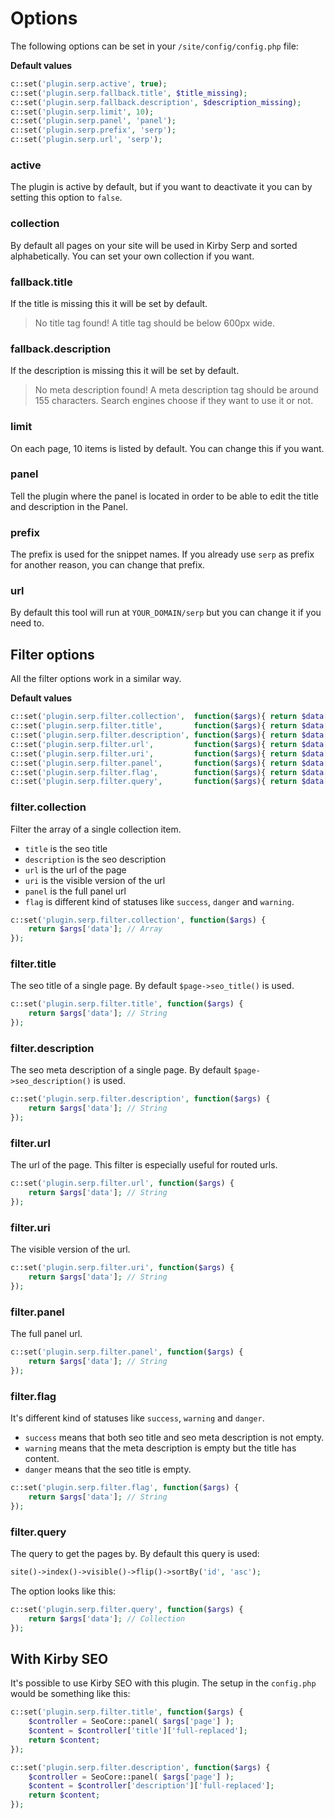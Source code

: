 # Options

The following options can be set in your `/site/config/config.php` file:

**Default values**

```php
c::set('plugin.serp.active', true);
c::set('plugin.serp.fallback.title', $title_missing);
c::set('plugin.serp.fallback.description', $description_missing);
c::set('plugin.serp.limit', 10);
c::set('plugin.serp.panel', 'panel');
c::set('plugin.serp.prefix', 'serp');
c::set('plugin.serp.url', 'serp');
```

### active

The plugin is active by default, but if you want to deactivate it you can by setting this option to `false`.

### collection

By default all pages on your site will be used in Kirby Serp and sorted alphabetically. You can set your own collection if you want.

### fallback.title

If the title is missing this it will be set by default.

>No title tag found! A title tag should be below 600px wide.

### fallback.description

If the description is missing this it will be set by default.

>No meta description found! A meta description tag should be around 155 characters. Search engines choose if they want to use it or not.

### limit

On each page, 10 items is listed by default. You can change this if you want.

### panel

Tell the plugin where the panel is located in order to be able to edit the title and description in the Panel.

### prefix

The prefix is used for the snippet names. If you already use `serp` as prefix for another reason, you can change that prefix.

### url

By default this tool will run at `YOUR_DOMAIN/serp` but you can change it if you need to.

## Filter options

All the filter options work in a similar way.

**Default values**

```php
c::set('plugin.serp.filter.collection',  function($args){ return $data['args']; }); // Array
c::set('plugin.serp.filter.title',       function($args){ return $data['args']; }); // String
c::set('plugin.serp.filter.description', function($args){ return $data['args']; }); // String
c::set('plugin.serp.filter.url',         function($args){ return $data['args']; }); // String
c::set('plugin.serp.filter.uri',         function($args){ return $data['args']; }); // String
c::set('plugin.serp.filter.panel',       function($args){ return $data['args']; }); // String
c::set('plugin.serp.filter.flag',        function($args){ return $data['args']; }); // String
c::set('plugin.serp.filter.query',       function($args){ return $data['args']; }); // Collection
```

### filter.collection

Filter the array of a single collection item.

- `title` is the seo title
- `description` is the seo description
- `url` is the url of the page
- `uri` is the visible version of the url
- `panel` is the full panel url
- `flag` is different kind of statuses like `success`, `danger` and `warning`.

```php
c::set('plugin.serp.filter.collection', function($args) {
    return $args['data']; // Array
});
```

### filter.title

The seo title of a single page. By default `$page->seo_title()` is used.

```php
c::set('plugin.serp.filter.title', function($args) {
    return $args['data']; // String
});
```

### filter.description

The seo meta description of a single page. By default `$page->seo_description()` is used.

```php
c::set('plugin.serp.filter.description', function($args) {
    return $args['data']; // String
});
```

### filter.url

The url of the page. This filter is especially useful for routed urls.

```php
c::set('plugin.serp.filter.url', function($args) {
    return $args['data']; // String
});
```

### filter.uri

The visible version of the url.

```php
c::set('plugin.serp.filter.uri', function($args) {
    return $args['data']; // String
});
```

### filter.panel

The full panel url.

```php
c::set('plugin.serp.filter.panel', function($args) {
    return $args['data']; // String
});
```

### filter.flag

It's different kind of statuses like `success`, `warning` and `danger`.

- `success` means that both seo title and seo meta description is not empty.
- `warning` means that the meta description is empty but the title has content.
- `danger` means that the seo title is empty.

```php
c::set('plugin.serp.filter.flag', function($args) {
    return $args['data']; // String
});
```

### filter.query

The query to get the pages by. By default this query is used:

```php
site()->index()->visible()->flip()->sortBy('id', 'asc');
```

The option looks like this:

```php
c::set('plugin.serp.filter.query', function($args) {
    return $args['data']; // Collection
});
```

## With Kirby SEO

It's possible to use Kirby SEO with this plugin. The setup in the `config.php` would be something like this:

```php
c::set('plugin.serp.filter.title', function($args) {
    $controller = SeoCore::panel( $args['page'] );
    $content = $controller['title']['full-replaced'];
    return $content;
});

c::set('plugin.serp.filter.description', function($args) {
    $controller = SeoCore::panel( $args['page'] );
    $content = $controller['description']['full-replaced'];
    return $content;
});
```